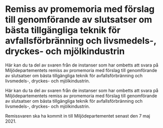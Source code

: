 # Remiss av promemoria med förslag till genomförande av slutsatser om bästa tillgängliga teknik för avfallsförbränning och livsmedels-, dryckes- och mjölkindustrin

Här kan du ta del av svaren från de instanser som har ombetts att svara på Miljödepartementets remiss av promemoria med förslag till genomförande av slutsatser om bästa tillgängliga teknik för avfallsförbränning och livsmedels-, dryckes- och mjölkindustrin.

Här kan du ta del av svaren från de instanser som har ombetts att svara på Miljödepartementets remiss av promemoria med förslag till genomförande av slutsatser om bästa tillgängliga teknik för avfallsförbränning och livsmedels-, dryckes- och mjölkindustrin.

Remissvaren ska ha kommit in till Miljödepartementet senast den 7 maj 2021.
